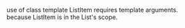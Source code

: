 use of class template ListItem requires template arguments.  
because ListItem is in the List's scope.  
